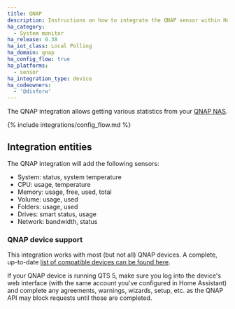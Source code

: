 ```yaml
---
title: QNAP
description: Instructions on how to integrate the QNAP sensor within Home Assistant.
ha_category:
  - System monitor
ha_release: 0.38
ha_iot_class: Local Polling
ha_domain: qnap
ha_config_flow: true
ha_platforms:
  - sensor
ha_integration_type: device
ha_codeowners:
  - '@disforw'
---
```


The QNAP integration allows getting various statistics from your [QNAP NAS](https://www.qnap.com/en-us/).

{% include integrations/config_flow.md %}

## Integration entities

The QNAP integration will add the following sensors:
- System: status, system temperature
- CPU: usage, temperature
- Memory: usage, free, used, total
- Volume: usage, used
- Folders: usage, used
- Drives: smart status, usage
- Network: bandwidth, status

### QNAP device support

This integration works with most (but not all) QNAP devices. A complete, up-to-date [list of compatible devices can be found here](https://github.com/colinodell/python-qnapstats#device-support).

If your QNAP device is running QTS 5, make sure you log into the device's web interface (with the same account you've configured in Home Assistant) and complete any agreements, warnings, wizards, setup, etc. as the QNAP API may block requests until those are completed.

